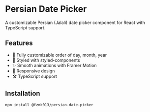 # Persian Date Picker

A customizable Persian (Jalali) date picker component for React with TypeScript support.

## Features

- 🎯 Fully customizable order of day, month, year
- 🎨 Styled with styled-components
- ✨ Smooth animations with Framer Motion
- 📱 Responsive design
- 🛠 TypeScript support

## Installation

```bash
npm install @fzmk013/persian-date-picker